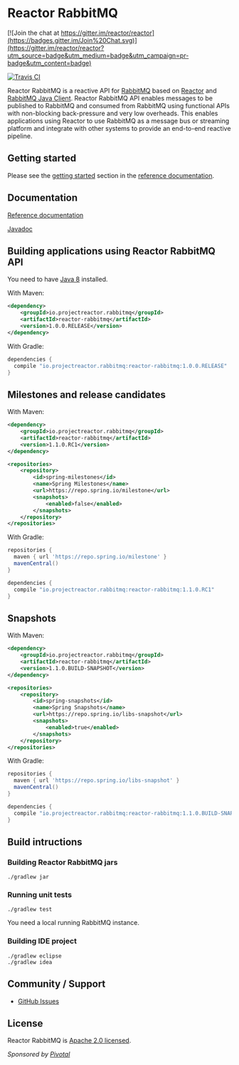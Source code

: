 # Reactor RabbitMQ

[![Join the chat at https://gitter.im/reactor/reactor](https://badges.gitter.im/Join%20Chat.svg)](https://gitter.im/reactor/reactor?utm_source=badge&utm_medium=badge&utm_campaign=pr-badge&utm_content=badge)

[![Travis CI](https://travis-ci.org/reactor/reactor-rabbitmq.svg?branch=master)](https://travis-ci.org/reactor/reactor-rabbitmq)

Reactor RabbitMQ is a reactive API for [RabbitMQ](http://www.rabbitmq.com/) based on
[Reactor](http://projectreactor.io/)
and [RabbitMQ Java Client](http://www.rabbitmq.com/api-guide.html). Reactor RabbitMQ API enables messages to be
published to RabbitMQ and consumed from RabbitMQ using functional APIs with
non-blocking back-pressure and very low overheads. This enables applications
using Reactor to use RabbitMQ as a message bus or streaming platform and integrate
with other systems to provide an end-to-end reactive pipeline.

## Getting started

Please see the [getting started](http://projectreactor.io/docs/rabbitmq/milestone/reference/#_getting_started)
section in the [reference documentation](http://projectreactor.io/docs/rabbitmq/milestone/reference/).

## Documentation

[Reference documentation](http://projectreactor.io/docs/rabbitmq/milestone/reference/)

[Javadoc](http://projectreactor.io/docs/rabbitmq/milestone/api/index.html)

## Building applications using Reactor RabbitMQ API

You need to have [Java 8](http://www.oracle.com/technetwork/java/javase/downloads/index.html) installed.

With Maven:
```xml
<dependency>
    <groupId>io.projectreactor.rabbitmq</groupId>
    <artifactId>reactor-rabbitmq</artifactId>
    <version>1.0.0.RELEASE</version>
</dependency>
```


With Gradle:
```groovy
dependencies {
  compile "io.projectreactor.rabbitmq:reactor-rabbitmq:1.0.0.RELEASE"
}
```

## Milestones and release candidates

With Maven:
```xml
<dependency>
    <groupId>io.projectreactor.rabbitmq</groupId>
    <artifactId>reactor-rabbitmq</artifactId>
    <version>1.1.0.RC1</version>
</dependency>

<repositories>
    <repository>
        <id>spring-milestones</id>
        <name>Spring Milestones</name>
        <url>https://repo.spring.io/milestone</url>
        <snapshots>
            <enabled>false</enabled>
        </snapshots>
    </repository>
</repositories>
```


With Gradle:
```groovy
repositories {
  maven { url 'https://repo.spring.io/milestone' }
  mavenCentral()
}

dependencies {
  compile "io.projectreactor.rabbitmq:reactor-rabbitmq:1.1.0.RC1"
}
```

## Snapshots

With Maven:
```xml
<dependency>
    <groupId>io.projectreactor.rabbitmq</groupId>
    <artifactId>reactor-rabbitmq</artifactId>
    <version>1.1.0.BUILD-SNAPSHOT</version>
</dependency>

<repositories>
    <repository>
        <id>spring-snapshots</id>
        <name>Spring Snapshots</name>
        <url>https://repo.spring.io/libs-snapshot</url>
        <snapshots>
            <enabled>true</enabled>
        </snapshots>
    </repository>
</repositories>
```

With Gradle:
```groovy
repositories {
  maven { url 'https://repo.spring.io/libs-snapshot' }
  mavenCentral()
}

dependencies {
  compile "io.projectreactor.rabbitmq:reactor-rabbitmq:1.1.0.BUILD-SNAPSHOT"
}
```

## Build intructions

### Building Reactor RabbitMQ jars
    ./gradlew jar

### Running unit tests
    ./gradlew test

You need a local running RabbitMQ instance. 

### Building IDE project
    ./gradlew eclipse
    ./gradlew idea

## Community / Support

* [GitHub Issues](https://github.com/reactor/reactor-rabbitmq/issues)

## License ##

Reactor RabbitMQ is [Apache 2.0 licensed](http://www.apache.org/licenses/LICENSE-2.0.html).

_Sponsored by [Pivotal](http://pivotal.io)_

